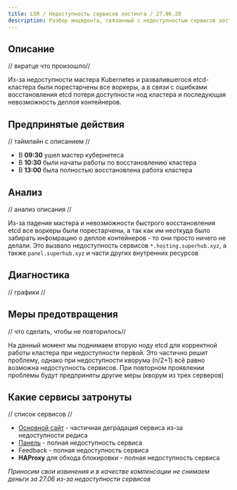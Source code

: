 ```yaml
---
title: LSR / Недоступность сервисов хостинга / 27.06.20
description: Разбор инцидента, связанный с недоступностью сервисов хостинга 27.06.20.
---
```


## Описание
// вкратце что произошло//

Из-за недоступности мастера Kubernetes и развалившегося etcd-кластера были порестарчены все воркеры, а в связи с ошибками восстановления etcd потеря доступности нод кластера и последующая невозможность деплоя контейнеров.

## Предпринятые действия
// таймлайн с описанием //

- В **09:30** ушел мастер кубернетеса
- В **10:30** были начаты работы по восстановлению кластера
- В **13:00** была полностью восстановлена работа кластера 

## Анализ
// анализ описания //

Из-за падения мастера и невозможности быстрого восстановления etcd все воркеры были порестарчены, а так как им неоткуда было забирать инфомрацию о деплое контейнеров - то они просто ничего не делали. Это вызвало недоступность сервисов `*.hosting.superhub.xyz`, а также `panel.superhub.xyz` и части других внутренних ресурсов

## Диагностика
// графики //

## Меры предотвращения
// что сделать, чтобы не повторилось// 

На данный момент мы поднимаем вторую ноду etcd для корректной работы кластера при недоступности первой. Это частично решит проблему, однако при недоступности кворума (n/2+1) всё равно возможна недоступность сервисов. При повторном проявлении проблемы будут предприняты другие меры (кворум из трех серверов)

## Какие сервисы затронуты
// список сервисов //

- [Основной сайт](https://panel.superhub.host) - частичная деградация сервиса из-за недоступности редиса 
- [Панель](https://superhub.host) - полная недоступность сервиса
- Feedback - полная недоступность сервиса
- **HAProxy** для обхода блокировки - полная недоступность сервиса

*Приносим свои извинения и в качестве компенсации не снимаем деньги за 27.06 из-за недоступности сервисов*
